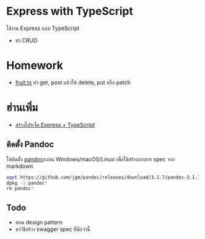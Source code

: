 # Express with TypeScript
ใช้งาน Express แบบ TypeScript 
- ทำ CRUD

# Homework
- [fruit.ts](./src/lib/fruit.ts) ทำ get, post แล้วให้ delete, put หรือ patch

# ฮ่านเพิ่ม
- [สร้างโปรเจ็ค Express + TypeScript](https://devahoy.com/express-typescript/)


## ติดตั้ง Pandoc
ให้ติดตั้ง [pandoc](https://pandoc.org/installing.html)ลงบน Windows/macOS/Linux เพื่อใช้สร้างเอกสาร spec จาก markdown
```bash
wget https://github.com/jgm/pandoc/releases/download/3.1.7/pandoc-3.1.7-1-amd64.deb
dpkg -i pandoc*
rm pandoc*
```

## Todo
- สอน design pattern
- หาวิธีสร้าง swagger spec ที่ดีกว่านี้
